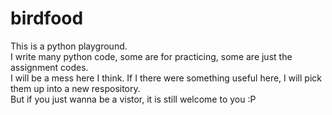 # birdfood
This is a python playground.  
I write many python code, some are for practicing, some are just the assignment codes.  
I will be a mess here I think. If I there were something useful here, I will pick them up into a new respository.  
But if you just wanna be a vistor, it is still welcome to you :P
